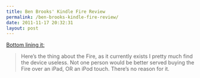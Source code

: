 ```yaml
---
title: Ben Brooks' Kindle Fire Review
permalink: /ben-brooks-kindle-fire-review/
date: 2011-11-17 20:32:31
layout: post
---
```


[Bottom lining it:](http://brooksreview.net/2011-11-kindle-fire-2/)

> Here’s the thing about the Fire, as it currently exists I pretty much find the device useless. Not one person would be better served buying the Fire over an iPad, OR an iPod touch. There’s no reason for it.